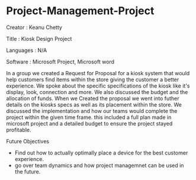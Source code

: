 # Project-Management-Project

Creator : Keanu Chetty

Title : Kiosk Design Project

Languages : N/A

Software : Microsoft Project, Microsoft word 

In a group we created a Request for Proposal for a kiosk system that would help customers find items within the store giving the customer a better experience. We spoke about the specific specifications of the kiosk like it's display, look, connection and more. We also discussed the budget and the allocation of funds. When we Created the proposal we went into futher details on the kiosks specs as well as its placement within the store. We discussed the implementation and how our teams would complete the project within the given time frame. this included a full plan made in microsoft project and a detailed budget to ensure the project stayed profitable.

Future Objectives 
  - Find out how to actually optimally place a device for the best customer experience.
  - go over team dynamics and how project managemnet can be used in the future.
